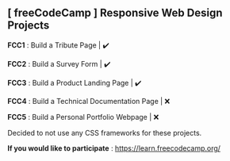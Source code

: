 ## [ freeCodeCamp ] Responsive Web Design Projects
**FCC1** : Build a Tribute Page | :heavy_check_mark:

**FCC2** : Build a Survey Form | :heavy_check_mark:

**FCC3** : Build a Product Landing Page | :heavy_check_mark:

**FCC4** : Build a Technical Documentation Page | :x:

**FCC5** : Build a Personal Portfolio Webpage | :x:

Decided to not use any CSS frameworks for these projects.

**If you would like to participate** : https://learn.freecodecamp.org/
